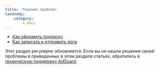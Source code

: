 ```yaml
---
title: 'Решение проблем'
taxonomy:
    category:
        - docs
---
```


* [Как оформить подписку](https://kb.adguard.com/ru/vpn/adguard-vpn-mac/solving-problems/subscription)
* [Как записать и отправить логи](https://kb.adguard.com/ru/vpn/adguard-vpn-mac/solving-problems/logs)

Этот раздел регулярно обновляется. Если вы не нашли решения своей проблемы в приведенных в этом разделе статьях, обратитесь в [техническую поддержку AdGuard](http://kb.adguard.com/ru/technical-support).